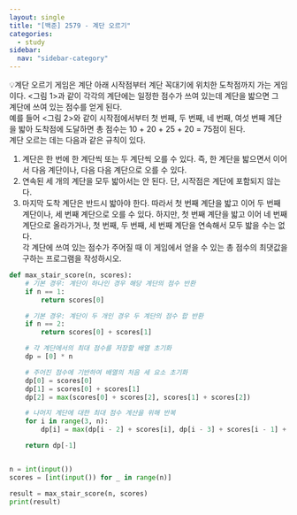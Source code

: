 ```yaml
---
layout: single
title: "[백준] 2579 - 계단 오르기"
categories:
  - study
sidebar:
  nav: "sidebar-category"
---
```


💡계단 오르기 게임은 계단 아래 시작점부터 계단 꼭대기에 위치한 도착점까지 가는 게임이다. <그림 1>과 같이 각각의 계단에는 일정한 점수가 쓰여 있는데 계단을 밟으면 그 계단에 쓰여 있는 점수를 얻게 된다.<br />
예를 들어 <그림 2>와 같이 시작점에서부터 첫 번째, 두 번째, 네 번째, 여섯 번째 계단을 밟아 도착점에 도달하면 총 점수는 10 + 20 + 25 + 20 = 75점이 된다.<br />
계단 오르는 데는 다음과 같은 규칙이 있다.
1. 계단은 한 번에 한 계단씩 또는 두 계단씩 오를 수 있다. 즉, 한 계단을 밟으면서 이어서 다음 계단이나, 다음 다음 계단으로 오를 수 있다.
2. 연속된 세 개의 계단을 모두 밟아서는 안 된다. 단, 시작점은 계단에 포함되지 않는다.
3. 마지막 도착 계단은 반드시 밟아야 한다.
따라서 첫 번째 계단을 밟고 이어 두 번째 계단이나, 세 번째 계단으로 오를 수 있다. 하지만, 첫 번째 계단을 밟고 이어 네 번째 계단으로 올라가거나, 첫 번째, 두 번째, 세 번째 계단을 연속해서 모두 밟을 수는 없다.<br />
각 계단에 쓰여 있는 점수가 주어질 때 이 게임에서 얻을 수 있는 총 점수의 최댓값을 구하는 프로그램을 작성하시오.

``` python
def max_stair_score(n, scores):
    # 기본 경우: 계단이 하나인 경우 해당 계단의 점수 반환
    if n == 1:
        return scores[0]

    # 기본 경우: 계단이 두 개인 경우 두 계단의 점수 합 반환
    if n == 2:
        return scores[0] + scores[1]

    # 각 계단에서의 최대 점수를 저장할 배열 초기화
    dp = [0] * n

    # 주어진 점수에 기반하여 배열의 처음 세 요소 초기화
    dp[0] = scores[0]
    dp[1] = scores[0] + scores[1]
    dp[2] = max(scores[0] + scores[2], scores[1] + scores[2])

    # 나머지 계단에 대한 최대 점수 계산을 위해 반복
    for i in range(3, n):
        dp[i] = max(dp[i - 2] + scores[i], dp[i - 3] + scores[i - 1] + scores[i])

    return dp[-1]


n = int(input())
scores = [int(input()) for _ in range(n)]

result = max_stair_score(n, scores)
print(result)
```

